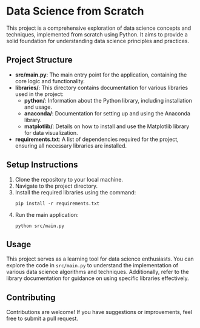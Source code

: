 # Data Science from Scratch

This project is a comprehensive exploration of data science concepts and techniques, implemented from scratch using Python. It aims to provide a solid foundation for understanding data science principles and practices.

## Project Structure

- **src/main.py**: The main entry point for the application, containing the core logic and functionality.
- **libraries/**: This directory contains documentation for various libraries used in the project:
  - **python/**: Information about the Python library, including installation and usage.
  - **anaconda/**: Documentation for setting up and using the Anaconda library.
  - **matplotlib/**: Details on how to install and use the Matplotlib library for data visualization.
- **requirements.txt**: A list of dependencies required for the project, ensuring all necessary libraries are installed.

## Setup Instructions

1. Clone the repository to your local machine.
2. Navigate to the project directory.
3. Install the required libraries using the command:
   ```
   pip install -r requirements.txt
   ```
4. Run the main application:
   ```
   python src/main.py
   ```

## Usage

This project serves as a learning tool for data science enthusiasts. You can explore the code in `src/main.py` to understand the implementation of various data science algorithms and techniques. Additionally, refer to the library documentation for guidance on using specific libraries effectively.

## Contributing

Contributions are welcome! If you have suggestions or improvements, feel free to submit a pull request.